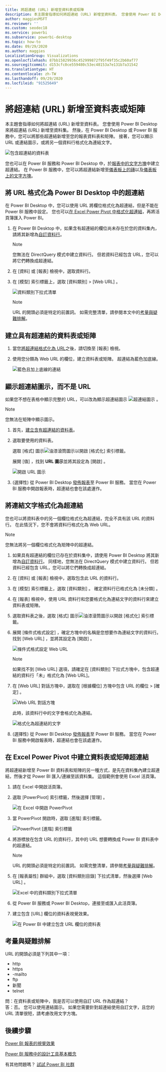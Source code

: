```yaml
---
title: 將超連結 (URL) 新增至資料表或矩陣
description: 本主題會指導如何將超連結 (URL) 新增至資料表。 您會使用 Power BI Desktop 來將超連結 (URL) 新增至資料集。 然後，在 Power BI Desktop 或 Power BI 服務中，您可以將那些超連結新增至您的報表資料表和矩陣。
author: maggiesMSFT
ms.reviewer: ''
ms.custom: seodec18
ms.service: powerbi
ms.subservice: powerbi-desktop
ms.topic: how-to
ms.date: 09/29/2020
ms.author: maggies
LocalizationGroup: Visualizations
ms.openlocfilehash: 87bb15829936c452999872f95f49f35c2b60af77
ms.sourcegitcommit: d153cfc0ce559480c53ec48153a7e131b7a31542
ms.translationtype: HT
ms.contentlocale: zh-TW
ms.lasthandoff: 09/29/2020
ms.locfileid: "91525649"
---
```

# <a name="add-hyperlinks-urls-to-a-table-or-matrix"></a>將超連結 (URL) 新增至資料表或矩陣
本主題會指導如何將超連結 (URL) 新增至資料表。 您會使用 Power BI Desktop 來將超連結 (URL) 新增至資料集。 然後，在 Power BI Desktop 或 Power BI 服務中，您可以將那些超連結新增至您的報表資料表和矩陣。 接著，您可以顯示 URL 或連結圖示，或將另一個資料行格式化為連結文字。

![包含超連結的資料表](media/power-bi-hyperlinks-in-tables/power-bi-url-link-text.png)

您也可以在 Power BI 服務和 Power BI Desktop 中，於[報表中的文字方塊](service-add-hyperlink-to-text-box.md)中建立超連結。 在 Power BI 服務中，您可以將超連結新增至[儀表板上的磚](service-dashboard-edit-tile.md)以及[儀表板上的文字方塊](service-dashboard-add-widget.md)。 


## <a name="format-a-url-as-a-hyperlink-in-power-bi-desktop"></a>將 URL 格式化為 Power BI Desktop 中的超連結

在 Power BI Desktop 中，您可以使用 URL 將欄位格式化為超連結，但是不能在 Power BI 服務中設定。 您也可以[在 Excel Power Pivot 中格式化超連結](#create-a-table-or-matrix-hyperlink-in-excel-power-pivot)，再將活頁簿匯入 Power BI。

1. 在 Power BI Desktop 中，如果含有超連結的欄位尚未存在於您的資料集內，請將其新增為[自訂資料行](../transform-model/desktop-common-query-tasks.md)。

    > [!NOTE]
    > 您無法在 DirectQuery 模式中建立資料行。  但若資料已經包含 URL，您可以將它們轉換成超連結。

2. 在 [資料] 或 [報表] 檢視中，選取資料行。 

3. 在 [模型]  索引標籤上，選取 [資料類別]   >  [Web URL]  。
   
    ![資料類別下拉式清單](media/power-bi-hyperlinks-in-tables/power-bi-format-web-url.png)

    > [!NOTE]
    > URL 的開頭必須是特定的前置詞。 如需完整清單，請參閱本文中的[考量與疑難排解](#considerations-and-troubleshooting)。

## <a name="create-a-table-or-matrix-with-a-hyperlink"></a>建立具有超連結的資料表或矩陣

1. 當您[將超連結格式化為 URL](#format-a-url-as-a-hyperlink-in-power-bi-desktop)之後，請切換至 [報表] 檢視。
2. 使用您分類為 Web URL 的欄位，建立資料表或矩陣。 超連結為藍色加底線。

    ![藍色且加上底線的連結](media/power-bi-hyperlinks-in-tables/power-bi-url-blue-underline.png)


## <a name="display-a-hyperlink-icon-instead-of-a-url"></a>顯示超連結圖示，而不是 URL

如果您不想在表格中顯示完整的 URL，可以改為顯示超連結圖示 ![超連結圖示](media/power-bi-hyperlinks-in-tables/power-bi-hyperlink-icon.png) 。 

> [!NOTE]
> 您無法在矩陣中顯示圖示。
   
1. 首先，[建立含有超連結的資料表](#create-a-table-or-matrix-with-a-hyperlink)。

2. 選取要使用的資料表。

    選取 [格式]  圖示![油漆滾筒圖示](media/power-bi-hyperlinks-in-tables/power-bi-paintroller.png)以開啟 [格式化] 索引標籤。

    展開 [值]  ，找到 **URL 圖示**並將其設定為 [開啟]  。

    ![開啟 URL 圖示](media/power-bi-hyperlinks-in-tables/power-bi-url-icon-on.png)

1. (選擇性) 從 Power BI Desktop [發佈報表](desktop-upload-desktop-files.md)至 Power BI 服務。 當您在 Power BI 服務中開啟報表時，超連結也會在該處運作。

## <a name="format-link-text-as-a-hyperlink"></a>將連結文字格式化為超連結

您也可以將資料表中的另一個欄位格式化為超連結，完全不具有該 URL 的資料行。 在此情況下，您不會將資料行格式化為 Web URL。

> [!NOTE]
> 您無法將另一個欄位格式化為矩陣中的超連結。

1. 如果具有超連結的欄位已存在於資料集中，請使用 Power BI Desktop 將其新增為[自訂資料行](../transform-model/desktop-common-query-tasks.md)。 同樣地，您無法在 DirectQuery 模式中建立資料行。  但若資料已經包含 URL，您可以將它們轉換成超連結。

2. 在 [資料] 或 [報表] 檢視中，選取包含此 URL 的資料行。 

3. 在 [模型]  索引標籤上，選取 [資料類別]  。 確定資料行已格式化為 [未分類]  。

2. 在 [報表] 檢視中，使用 URL 資料行和您要格式化為連結文字的資料行來建立資料表或矩陣。

3. 選取資料表之後，選取 [格式]  圖示![油漆滾筒圖示](media/power-bi-hyperlinks-in-tables/power-bi-paintroller.png)以開啟 [格式化] 索引標籤。

4. 展開 [條件式格式設定]  ，確定方塊中的名稱是您想要作為連結文字的資料行。 找到 [Web URL]  ，並將其設定為 [開啟]  。

    ![條件式格式設定 Web URL](media/power-bi-hyperlinks-in-tables/power-bi-format-conditional-web-url.png)

    > [!NOTE]
    > 如果找不到 [Web URL] 選項，請確定在 [資料類別] 下拉式方塊中，包含超連結的資料行「未」格式化為 [Web URL]。

5. 在 [Web URL]  對話方塊中，選取在 [根據欄位]  方塊中包含 URL 的欄位 > [確定]  。

    ![Web URL 對話方塊](media/power-bi-hyperlinks-in-tables/power-bi-format-web-url-dialog.png)

    此時，該資料行中的文字會格式化為連結。

    ![格式化為超連結的文字](media/power-bi-hyperlinks-in-tables/power-bi-url-link-text.png)

1. (選擇性) 從 Power BI Desktop [發佈報表](desktop-upload-desktop-files.md)至 Power BI 服務。 當您在 Power BI 服務中開啟報表時，超連結也會在該處運作。

## <a name="create-a-table-or-matrix-hyperlink-in-excel-power-pivot"></a>在 Excel Power Pivot 中建立資料表或矩陣超連結

將超連結新增至 Power BI 資料表和矩陣的另一種方式，是先在資料集內建立超連結，然後才從 Power BI 匯入/連線至該資料集。 這個範例會使用 Excel 活頁簿。

1. 請在 Excel 中開啟活頁簿。
2. 選取 [PowerPivot]  索引標籤，然後選擇 [管理]  。
   
   ![在 Excel 中開啟 PowerPivot](media/power-bi-hyperlinks-in-tables/createhyperlinkinpowerpivot2.png)
1. 當 PowerPivot 開啟時，選取 [進階]  索引標籤。
   
   ![PowerPivot [進階] 索引標籤](media/power-bi-hyperlinks-in-tables/createhyperlinkinpowerpivot3.png)
4. 將游標放在包含 URL 的資料行，其中的 URL 想要轉換成 Power BI 資料表中的超連結。
   
   > [!NOTE]
   > URL 的開頭必須是特定的前置詞。 如需完整清單，請參閱[考量與疑難排解](#considerations-and-troubleshooting)。
   > 
   
5. 在 [報表屬性]  群組中，選取 [資料類別目錄]  下拉式清單，然後選擇 [Web URL]  。 
   
   ![Excel 中的資料類別下拉式清單](media/power-bi-hyperlinks-in-tables/createhyperlinksnew.png)

6. 從 Power BI 服務或 Power BI Desktop，連接至或匯入此活頁簿。
7. 建立包含 [URL] 欄位的資料表視覺效果。
   
   ![在 Power BI 中建立包含 URL 欄位的資料表](media/power-bi-hyperlinks-in-tables/hyperlinksintables.gif)

## <a name="considerations-and-troubleshooting"></a>考量與疑難排解

URL 的開頭必須是下列其中一項：
- http
- https
- -mailto
- ftp
- 新聞
- telnet

問：在資料表或矩陣中，我是否可以使用自訂 URL 作為超連結？    
答：否。 您可以使用連結圖示。 如果您需要針對超連結使用自訂文字，且您的 URL 清單很短，請考慮改用文字方塊。


## <a name="next-steps"></a>後續步驟
[Power BI 報表的視覺效果](../visuals/power-bi-report-visualizations.md)

[Power BI 服務中的設計工具基本概念](../fundamentals/service-basic-concepts.md)

有其他問題嗎？ [試試 Power BI 社群](https://community.powerbi.com/)
